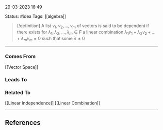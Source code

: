29-03-2023   16:49

Status: #idea
Tags: [[algebra]]

>[!definition]
A list $v_1, v_2, ..., v_m$ of vectors is said to be dependent if there exists for $\lambda_1, \lambda_2, ..., \lambda_m \in \mathbf{F}$ a linear combination $\lambda_1v_1 + \lambda_2v_2 + ... + \lambda_mv_m = 0$ such that some $\lambda \neq 0$


---


### Comes From

[[Vector Space]]

### Leads To

### Related To

[[Linear Independence]]
[[Linear Combination]]

---

## References